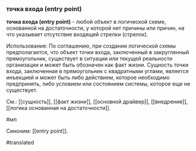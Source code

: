### точка входа (entry point)

**точка входа (entry point)** - любой объект в логической схеме, основанной на достаточности, у которой нет причины или причин, на что указывает отсутствие входящей стрелки (стрелок).

Использование: По соглашению, при создании логической схемы предполагается, что объект точки входа, заключенный в закругленный прямоугольник, существует в ситуации или текущей реальности организации и может быть обозначен как факт жизни. Сущность точки входа, заключенная в прямоугольник с квадратными углами, является инъекцией и может быть либо действием, которое необходимо предпринять, либо условием или состоянием системы, которое еще не существует.

См.: [[сущность]], [[факт жизни]], [[основной драйвер]], [[внедрение]], [[логика основанная на достаточности]].

#мп

Синоним: [[entry point]].

#translated
